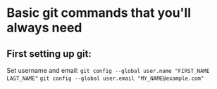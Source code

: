 # Basic git commands that you'll always need
## First setting up git:
Set username and email:
`git config --global user.name "FIRST_NAME LAST_NAME"`
`git config --global user.email "MY_NAME@example.com"`